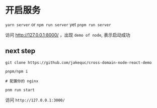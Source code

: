 # 开启服务

`yarn server`
or
`npm run server`
yet
`pnpm run server`

访问 http://127.0.0.1:8000/ ，出现 `demo of node`, 表示启动成功

## next step

```
git clone https://github.com/jakequc/cross-domain-node-react-demo

pnpm/npm i

# 配置你的 nginx 

pnm run start

```
访问 `http://127.0.0.1:3000/`
